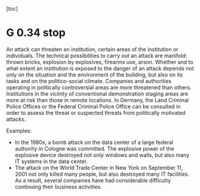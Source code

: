[toc]
 
G 0.34 stop
===============

An attack can threaten an institution, certain areas of the institution or individuals. The technical possibilities to carry out an attack are manifold: thrown bricks, explosion by explosives, firearms use, arson. Whether and to what extent an institution is exposed to the danger of an attack depends not only on the situation and the environment of the building, but also on its tasks and on the politico-social climate. Companies and authorities operating in politically controversial areas are more threatened than others. Institutions in the vicinity of conventional demonstration staging areas are more at risk than those in remote locations. In Germany, the Land Criminal Police Offices or the Federal Criminal Police Office can be consulted in order to assess the threat or suspected threats from politically motivated attacks.

Examples:

* In the 1980s, a bomb attack on the data center of a large federal authority in Cologne was committed. The explosive power of the explosive device destroyed not only windows and walls, but also many IT systems in the data center.
* The attack on the World Trade Center in New York on September 11, 2001 not only killed many people, but also destroyed many IT facilities. As a result, several companies have had considerable difficulty continuing their business activities.
